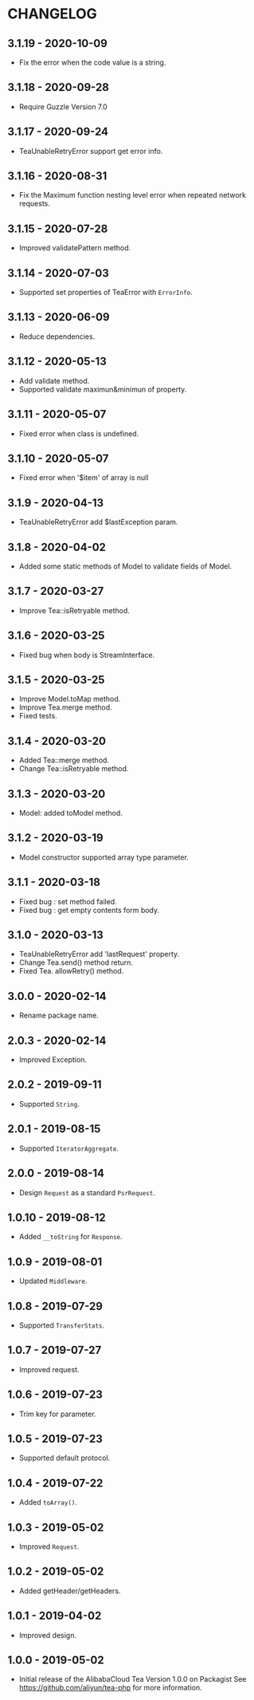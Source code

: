 # CHANGELOG

## 3.1.19 - 2020-10-09

- Fix the error when the code value is a string.

## 3.1.18 - 2020-09-28

- Require Guzzle Version 7.0

## 3.1.17 - 2020-09-24

- TeaUnableRetryError support get error info.

## 3.1.16 - 2020-08-31

- Fix the Maximum function nesting level error when repeated network requests.

## 3.1.15 - 2020-07-28

- Improved validatePattern method.

## 3.1.14 - 2020-07-03

- Supported set properties of TeaError with `ErrorInfo`.

## 3.1.13 - 2020-06-09

- Reduce dependencies.

## 3.1.12 - 2020-05-13

- Add validate method.
- Supported validate maximun&minimun of property.

## 3.1.11 - 2020-05-07

- Fixed error when class is undefined.

## 3.1.10 - 2020-05-07

- Fixed error when '$item' of array is null

## 3.1.9 - 2020-04-13

- TeaUnableRetryError add $lastException param.

## 3.1.8 - 2020-04-02

- Added some static methods of Model to validate fields of Model.

## 3.1.7 - 2020-03-27

- Improve Tea::isRetryable method.

## 3.1.6 - 2020-03-25

- Fixed bug when body is StreamInterface.

## 3.1.5 - 2020-03-25

- Improve Model.toMap method.
- Improve Tea.merge method.
- Fixed tests.

## 3.1.4 - 2020-03-20

- Added Tea::merge method.
- Change Tea::isRetryable method.

## 3.1.3 - 2020-03-20

- Model: added toModel method.

## 3.1.2 - 2020-03-19

- Model constructor supported array type parameter.

## 3.1.1 - 2020-03-18

- Fixed bug : set method failed.
- Fixed bug : get empty contents form body.

## 3.1.0 - 2020-03-13

- TeaUnableRetryError add 'lastRequest' property.
- Change Tea.send() method return.
- Fixed Tea. allowRetry() method.

## 3.0.0 - 2020-02-14
- Rename package name.

## 2.0.3 - 2020-02-14
- Improved Exception.

## 2.0.2 - 2019-09-11
- Supported `String`.

## 2.0.1 - 2019-08-15
- Supported `IteratorAggregate`.

## 2.0.0 - 2019-08-14
- Design `Request` as a standard `PsrRequest`.

## 1.0.10 - 2019-08-12
- Added `__toString` for `Response`.

## 1.0.9 - 2019-08-01
- Updated `Middleware`.

## 1.0.8 - 2019-07-29
- Supported `TransferStats`.

## 1.0.7 - 2019-07-27
- Improved request.

## 1.0.6 - 2019-07-23
- Trim key for parameter.

## 1.0.5 - 2019-07-23
- Supported default protocol.

## 1.0.4 - 2019-07-22
- Added `toArray()`.

## 1.0.3 - 2019-05-02
- Improved `Request`.

## 1.0.2 - 2019-05-02
- Added getHeader/getHeaders.

## 1.0.1 - 2019-04-02
- Improved design.

## 1.0.0 - 2019-05-02
- Initial release of the AlibabaCloud Tea Version 1.0.0 on Packagist See <https://github.com/aliyun/tea-php> for more information.
